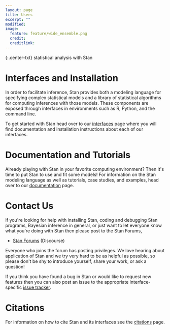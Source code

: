 ```yaml
---
layout: page
title: Users
excerpt: ""
modified:
image:
  feature: feature/wide_ensemble.png
  credit:
  creditlink:
---
```


{:.center-txt}
statistical analysis with Stan

# Interfaces and Installation

In order to facilitate inference, Stan provides both a modeling language
for specifying complex statistical models and a library of statistical
algorithms for computing inferences with those models.  These components
are exposed through interfaces in environments such as R, Python, and the
command line.

To get started with Stan head over to our [interfaces](/users/interfaces/)
page where you will find documentation and installation instructions about
each of our interfaces.

# Documentation and Tutorials

Already playing with Stan in your favorite computing environment?
Then it's time to put Stan to use and fit some models!  For information
on the Stan modeling language as well as tutorials, case studies, and examples,
head over to our [documentation](/users/documentation/) page.

# Contact Us

If you're looking for help with installing Stan, coding and debugging Stan
programs, Bayesian inference in general, or just want to let everyone know
what you're doing with Stan then please post to the Stan Forums,

* <a href="http://discourse.mc-stan.org/">Stan Forums</a>
<span class="note">(Discourse)</span>

Everyone who joins the forum has posting privileges.  We love hearing about
application of Stan and we try very hard to be as helpful as possible, so
please don't be shy to introduce yourself, share your work, or ask a question!

If you think you have found a bug in Stan or would like to request new features
then you can also post an issue to the appropriate interface-specific
[issue tracker](/users/issues/).

# Citations

For information on how to cite Stan and its interfaces see the [citations](/users/citations/) page.
